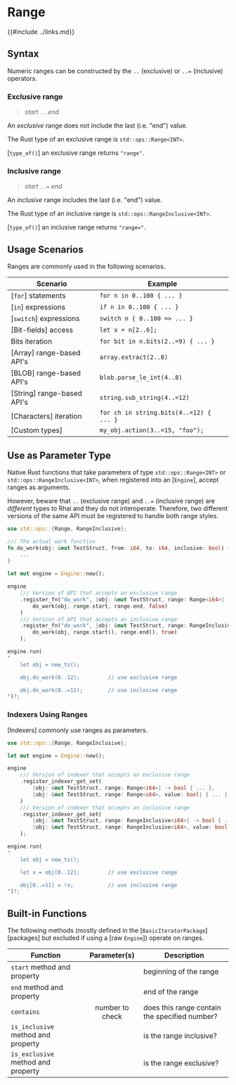 Range
=====

{{#include ../links.md}}


Syntax
------

Numeric ranges can be constructed by the `..` (exclusive) or `..=` (inclusive) operators.

### Exclusive range

> _start_ `..` _end_

An _exclusive_ range does not include the last (i.e. "end") value.

The Rust type of an exclusive range is `std::ops::Range<INT>`.

[`type_of()`] an exclusive range returns `"range"`.

### Inclusive range

> _start_ `..=` _end_

An _inclusive_ range includes the last (i.e. "end") value.

The Rust type of an inclusive range is `std::ops::RangeInclusive<INT>`.

[`type_of()`] an inclusive range returns `"range="`.


Usage Scenarios
---------------

Ranges are commonly used in the following scenarios.

| Scenario                   | Example                                 |
| -------------------------- | --------------------------------------- |
| [`for`] statements         | `for n in 0..100 { ... }`               |
| [`in`] expressions         | `if n in 0..100 { ... }`                |
| [`switch`] expressions     | `switch n { 0..100 => ... }`            |
| [Bit-fields] access        | `let x = n[2..6];`                      |
| Bits iteration             | `for bit in n.bits(2..=9) { ... }`      |
| [Array] range-based API's  | `array.extract(2..8)`                   |
| [BLOB] range-based API's   | `blob.parse_le_int(4..8)`               |
| [String] range-based API's | `string.sub_string(4..=12)`             |
| [Characters] iteration     | `for ch in string.bits(4..=12) { ... }` |
| [Custom types]             | `my_obj.action(3..=15, "foo");`         |


Use as Parameter Type
---------------------

Native Rust functions that take parameters of type `std::ops::Range<INT>` or
`std::ops::RangeInclusive<INT>`, when registered into an [`Engine`], accept ranges as arguments.

However, beware that `..` (exclusive range) and `..=` (inclusive range) are _different_ types
to Rhai and they do not interoperate.  Therefore, two different versions of the same API must
be registered to handle both range styles.

```rust no_run
use std::ops::{Range, RangeInclusive};

/// The actual work function
fn do_work(obj: &mut TestStruct, from: i64, to: i64, inclusive: bool) {
    ...
}

let mut engine = Engine::new();

engine
    /// Version of API that accepts an exclusive range
    .register_fn("do_work", |obj: &mut TestStruct, range: Range<i64>|
        do_work(obj, range.start, range.end, false)
    )
    /// Version of API that accepts an inclusive range
    .register_fn("do_work", |obj: &mut TestStruct, range: RangeInclusive<i64>|
        do_work(obj, range.start(), range.end(), true)
    );

engine.run(
"
    let obj = new_ts();

    obj.do_work(0..12);         // use exclusive range

    obj.do_work(0..=11);        // use inclusive range
")?;
```

### Indexers Using Ranges

[Indexers] commonly use ranges as parameters.

```rust no_run
use std::ops::{Range, RangeInclusive};

let mut engine = Engine::new();

engine
    /// Version of indexer that accepts an exclusive range
    .register_indexer_get_set(
        |obj: &mut TestStruct, range: Range<i64>| -> bool { ... },
        |obj: &mut TestStruct, range: Range<i64>, value: bool| { ... },
    )
    /// Version of indexer that accepts an inclusive range
    .register_indexer_get_set(
        |obj: &mut TestStruct, range: RangeInclusive<i64>| -> bool { ... },
        |obj: &mut TestStruct, range: RangeInclusive<i64>, value: bool| { ... },
    );

engine.run(
"
    let obj = new_ts();

    let x = obj[0..12];         // use exclusive range

    obj[0..=11] = !x;           // use inclusive range
")?;
```


Built-in Functions
-----------------

The following methods (mostly defined in the [`BasicIteratorPackage`][packages] but excluded if
using a [raw `Engine`]) operate on ranges.

| Function                           |  Parameter(s)   | Description                                   |
| ---------------------------------- | :-------------: | --------------------------------------------- |
| `start` method and property        |                 | beginning of the range                        |
| `end` method and property          |                 | end of the range                              |
| `contains`                         | number to check | does this range contain the specified number? |
| `is_inclusive` method and property |                 | is the range inclusive?                       |
| `is_exclusive` method and property |                 | is the range exclusive?                       |
